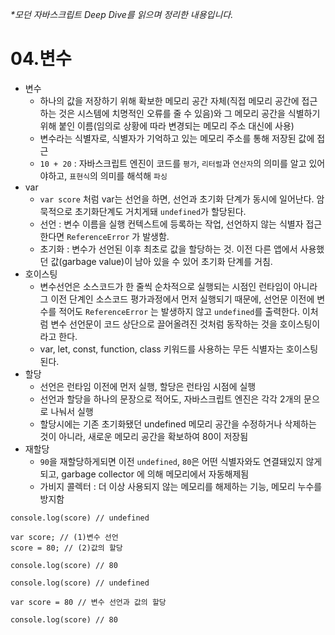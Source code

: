 _\*모던 자바스크립트 Deep Dive를 읽으며 정리한 내용입니다._

# 04.변수

- 변수
  - 하나의 값을 저장하기 위해 확보한 메모리 공간 자체(직접 메모리 공간에 접근하는 것은 시스템에 치명적인 오류를 줄 수 있음)와 그 메모리 공간을 식별하기 위해 붙인 이름(임의로 상황에 따라 변경되는 메모리 주소 대신에 사용)
  - 변수라는 식별자로, 식별자가 기억하고 있는 메모리 주소를 통해 저장된 값에 접근
  - `10 + 20` : 자바스크립트 엔진이 코드를 `평가`, `리터럴`과 `연산자`의 의미를 알고 있어야하고, `표현식`의 의미를 해석해 `파싱`
- var
  - `var score` 처럼 var는 선언을 하면, 선언과 초기화 단계가 동시에 일어난다. 암묵적으로 초기화단계도 거치게돼 `undefined`가 할당된다.
  - 선언 : 변수 이름을 실행 컨텍스트에 등록하는 작업, 선언하지 않는 식별자 접근한다면 `ReferenceError` 가 발생함.
  - 초기화 : 변수가 선언된 이후 최초로 값을 할당하는 것. 이전 다른 앱에서 사용했던 값(garbage value)이 남아 있을 수 있어 초기화 단계를 거침.
- 호이스팅
  - 변수선언은 소스코드가 한 줄씩 순차적으로 실행되는 시점인 런타임이 아니라 그 이전 단계인 소스코드 평가과정에서 먼저 실행되기 때문에, 선언문 이전에 변수를 적어도 `ReferenceError` 는 발생하지 않고 `undefined`를 출력한다. 이처럼 변수 선언문이 코드 상단으로 끌어올려진 것처럼 동작하는 것을 호이스팅이라고 한다.
  - var, let, const, function, class 키워드를 사용하는 무든 식별자는 호이스팅 된다.
- 할당
  - 선언은 런타임 이전에 먼저 실행, 할당은 런타임 시점에 실행
  - 선언과 할당을 하나의 문장으로 적어도, 자바스크립트 엔진은 각각 2개의 문으로 나눠서 실행
  - 할당시에는 기존 초기화됐던 undefined 메모리 공간을 수정하거나 삭제하는 것이 아니라, 새로운 메모리 공간을 확보하여 80이 저장됨
- 재할당
  - `90`을 재할당하게되면 이전 `undefined`, `80`은 어떤 식별자와도 연결돼있지 않게 되고, garbage collector 에 의해 메모리에서 자동해제됨
  - 가비지 콜렉터 : 더 이상 사용되지 않는 메모리를 해제하는 기능, 메모리 누수를 방지함

```
console.log(score) // undefined

var score; // (1)변수 선언
score = 80; // (2)값의 할당

console.log(score) // 80
```

```
console.log(score) // undefined

var score = 80 // 변수 선언과 값의 할당

console.log(score) // 80
```
